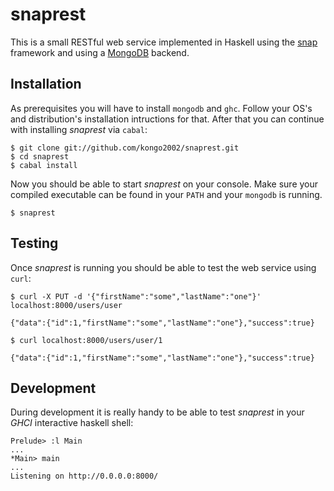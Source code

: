 
# snaprest

This is a small RESTful web service implemented in Haskell using the
[snap][snap] framework and using a [MongoDB][mongo] backend.


## Installation

As prerequisites you will have to install `mongodb` and `ghc`. Follow your OS's
and distribution's installation intructions for that. After that you can
continue with installing *snaprest* via `cabal`:

    $ git clone git://github.com/kongo2002/snaprest.git
    $ cd snaprest
    $ cabal install

Now you should be able to start *snaprest* on your console. Make sure your
compiled executable can be found in your `PATH` and your `mongodb` is running.

    $ snaprest


## Testing

Once *snaprest* is running you should be able to test the web service using
`curl`:

~~~
$ curl -X PUT -d '{"firstName":"some","lastName":"one"}' localhost:8000/users/user

{"data":{"id":1,"firstName":"some","lastName":"one"},"success":true}

$ curl localhost:8000/users/user/1

{"data":{"id":1,"firstName":"some","lastName":"one"},"success":true}
~~~


## Development

During development it is really handy to be able to test *snaprest* in your
*GHCI* interactive haskell shell:

~~~ .haskell
Prelude> :l Main
...
*Main> main
...
Listening on http://0.0.0.0:8000/
~~~

[snap]: http://snapframework.com/
[mongo]: http://www.mongodb.org/
